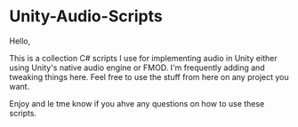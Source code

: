 # Unity-Audio-Scripts
Hello,

This is a collection C# scripts I use for implementing audio in Unity either using Unity's native audio engine or FMOD. I'm frequently adding and tweaking things here.
Feel free to use the stuff from here on any project you want.

Enjoy and le tme know if you ahve any questions on how to use these scripts.
